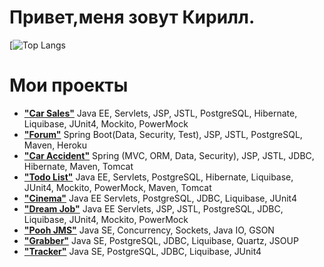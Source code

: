 # Привет,меня зовут Кирилл. 

[![Top Langs](https://github-readme-stats.vercel.app/api/top-langs/?username=KirillReal)

# Мои проекты
<ul>
  <li>
    <strong><a href="https://github.com/KirillReal/job4j_car">"Car Sales"</a></strong> Java EE, Servlets, JSP, JSTL, PostgreSQL, Hibernate, Liquibase, JUnit4, Mockito, PowerMock
  </li>
  <li>
    <strong><a href="https://github.com/KirillReal/job4j_forum">"Forum"</a></strong> Spring Boot(Data, Security, Test), JSP, JSTL, PostgreSQL, Maven, Heroku
  </li>
  <li>
    <strong><a href="https://github.com/KirillReal/job4j_car_accident">"Car Accident"</a></strong> Spring (MVC, ORM, Data, Security), JSP, JSTL, JDBC, Hibernate, Maven, Tomcat
  </li>
  <li>
    <strong><a href="https://github.com/KirillReal/job4j_todo">"Todo List"</a></strong> Java EE, Servlets, PostgreSQL, Hibernate, Liquibase, JUnit4, Mockito, PowerMock, Maven, Tomcat
  </li>
  <li>
    <strong><a href="https://github.com/KirillReal/job4j_cinema">"Cinema"</a></strong> Java EE Servlets, PostgreSQL, JDBC, Liquibase, JUnit4
  </li>
  <li>
    <strong><a href="https://github.com/KirillReal/job4j_dreamjob">"Dream Job"</a></strong> Java EE Servlets, JSP, JSTL, PostgreSQL, JDBC, Liquibase, JUnit4, Mockito, PowerMock
  </li>
  <li>
    <strong><a href="https://github.com/KirillReal/job4j_pooh">"Pooh JMS"</a></strong> Java SE, Concurrency, Sockets, Java IO, GSON
  </li>
  <li>
    <strong><a href="https://github.com/KirillReal/job4j_grabber">"Grabber"</a></strong> Java SE, PostgreSQL, JDBC, Liquibase, Quartz, JSOUP
  </li>
  <li>
    <strong><a href="https://github.com/KirillReal/job4j_tracker">"Tracker"</a></strong> Java SE, PostgreSQL, JDBC, Liquibase, JUnit4
  </li>
  <!-- <li><strong><a href=""></a></strong></li> -->
</ul>


